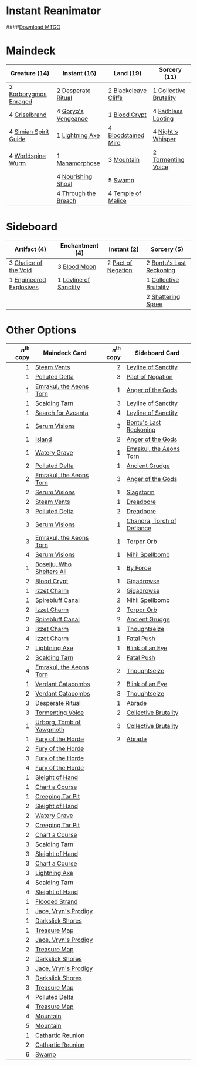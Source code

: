 # Instant Reanimator

####[Download MTGO](../collection/Instant%20Reanimator.txt)
# Maindeck

|                                         Creature (14)                                          |                                         Instant (16)                                          |                                           Land (19)                                           |                                          Sorcery (11)                                           |
|------------------------------------------------------------------------------------------------|-----------------------------------------------------------------------------------------------|-----------------------------------------------------------------------------------------------|-------------------------------------------------------------------------------------------------|
|2 [Borborygmos Enraged](http://gatherer.wizards.com/Pages/Card/Details.aspx?multiverseid=366283)|2 [Desperate Ritual](http://gatherer.wizards.com/Pages/Card/Details.aspx?multiverseid=370546)  |2 [Blackcleave Cliffs](http://gatherer.wizards.com/Pages/Card/Details.aspx?multiverseid=209401)|1 [Collective Brutality](http://gatherer.wizards.com/Pages/Card/Details.aspx?multiverseid=414380)|
|4 [Griselbrand](http://gatherer.wizards.com/Pages/Card/Details.aspx?multiverseid=None)          |4 [Goryo's Vengeance](http://gatherer.wizards.com/Pages/Card/Details.aspx?multiverseid=74475)  |1 [Blood Crypt](http://gatherer.wizards.com/Pages/Card/Details.aspx?multiverseid=405093)       |4 [Faithless Looting](http://gatherer.wizards.com/Pages/Card/Details.aspx?multiverseid=None)     |
|4 [Simian Spirit Guide](http://gatherer.wizards.com/Pages/Card/Details.aspx?multiverseid=442137)|1 [Lightning Axe](http://gatherer.wizards.com/Pages/Card/Details.aspx?multiverseid=113567)     |4 [Bloodstained Mire](http://gatherer.wizards.com/Pages/Card/Details.aspx?multiverseid=None)   |4 [Night's Whisper](http://gatherer.wizards.com/Pages/Card/Details.aspx?multiverseid=413642)     |
|4 [Worldspine Wurm](http://gatherer.wizards.com/Pages/Card/Details.aspx?multiverseid=253575)    |1 [Manamorphose](http://gatherer.wizards.com/Pages/Card/Details.aspx?multiverseid=370568)      |3 [Mountain](http://gatherer.wizards.com/Pages/Card/Details.aspx?multiverseid=439604)          |2 [Tormenting Voice](http://gatherer.wizards.com/Pages/Card/Details.aspx?multiverseid=438716)    |
|                                                                                                |4 [Nourishing Shoal](http://gatherer.wizards.com/Pages/Card/Details.aspx?multiverseid=74100)   |5 [Swamp](http://gatherer.wizards.com/Pages/Card/Details.aspx?multiverseid=439603)             |                                                                                                 |
|                                                                                                |4 [Through the Breach](http://gatherer.wizards.com/Pages/Card/Details.aspx?multiverseid=430684)|4 [Temple of Malice](http://gatherer.wizards.com/Pages/Card/Details.aspx?multiverseid=378536)  |                                                                                                 |


# Sideboard

|                                           Artifact (4)                                           |                                        Enchantment (4)                                         |                                         Instant (2)                                         |                                            Sorcery (5)                                            |
|--------------------------------------------------------------------------------------------------|------------------------------------------------------------------------------------------------|---------------------------------------------------------------------------------------------|---------------------------------------------------------------------------------------------------|
|3 [Chalice of the Void](http://gatherer.wizards.com/Pages/Card/Details.aspx?multiverseid=370411)  |3 [Blood Moon](http://gatherer.wizards.com/Pages/Card/Details.aspx?multiverseid=370419)         |2 [Pact of Negation](http://gatherer.wizards.com/Pages/Card/Details.aspx?multiverseid=370354)|2 [Bontu's Last Reckoning](http://gatherer.wizards.com/Pages/Card/Details.aspx?multiverseid=430749)|
|1 [Engineered Explosives](http://gatherer.wizards.com/Pages/Card/Details.aspx?multiverseid=370549)|1 [Leyline of Sanctity](http://gatherer.wizards.com/Pages/Card/Details.aspx?multiverseid=397677)|                                                                                             |1 [Collective Brutality](http://gatherer.wizards.com/Pages/Card/Details.aspx?multiverseid=414380)  |
|                                                                                                  |                                                                                                |                                                                                             |2 [Shattering Spree](http://gatherer.wizards.com/Pages/Card/Details.aspx?multiverseid=97233)       |


# Other Options

|*n*<sup>th</sup> copy|                                           Maindeck Card                                            |*n*<sup>th</sup> copy|                                           Sideboard Card                                            |
|--------------------:|----------------------------------------------------------------------------------------------------|--------------------:|-----------------------------------------------------------------------------------------------------|
|                    1|[Steam Vents](http://gatherer.wizards.com/Pages/Card/Details.aspx?multiverseid=405109)              |                    2|[Leyline of Sanctity](http://gatherer.wizards.com/Pages/Card/Details.aspx?multiverseid=397677)       |
|                    1|[Polluted Delta](http://gatherer.wizards.com/Pages/Card/Details.aspx?multiverseid=None)             |                    3|[Pact of Negation](http://gatherer.wizards.com/Pages/Card/Details.aspx?multiverseid=370354)          |
|                    1|[Emrakul, the Aeons Torn](http://gatherer.wizards.com/Pages/Card/Details.aspx?multiverseid=None)    |                    1|[Anger of the Gods](http://gatherer.wizards.com/Pages/Card/Details.aspx?multiverseid=438682)         |
|                    1|[Scalding Tarn](http://gatherer.wizards.com/Pages/Card/Details.aspx?multiverseid=426069)            |                    3|[Leyline of Sanctity](http://gatherer.wizards.com/Pages/Card/Details.aspx?multiverseid=397677)       |
|                    1|[Search for Azcanta](http://gatherer.wizards.com/Pages/Card/Details.aspx?multiverseid=435226)       |                    4|[Leyline of Sanctity](http://gatherer.wizards.com/Pages/Card/Details.aspx?multiverseid=397677)       |
|                    1|[Serum Visions](http://gatherer.wizards.com/Pages/Card/Details.aspx?multiverseid=None)              |                    3|[Bontu's Last Reckoning](http://gatherer.wizards.com/Pages/Card/Details.aspx?multiverseid=430749)    |
|                    1|[Island](http://gatherer.wizards.com/Pages/Card/Details.aspx?multiverseid=439602)                   |                    2|[Anger of the Gods](http://gatherer.wizards.com/Pages/Card/Details.aspx?multiverseid=438682)         |
|                    1|[Watery Grave](http://gatherer.wizards.com/Pages/Card/Details.aspx?multiverseid=405114)             |                    1|[Emrakul, the Aeons Torn](http://gatherer.wizards.com/Pages/Card/Details.aspx?multiverseid=None)     |
|                    2|[Polluted Delta](http://gatherer.wizards.com/Pages/Card/Details.aspx?multiverseid=None)             |                    1|[Ancient Grudge](http://gatherer.wizards.com/Pages/Card/Details.aspx?multiverseid=None)              |
|                    2|[Emrakul, the Aeons Torn](http://gatherer.wizards.com/Pages/Card/Details.aspx?multiverseid=None)    |                    3|[Anger of the Gods](http://gatherer.wizards.com/Pages/Card/Details.aspx?multiverseid=438682)         |
|                    2|[Serum Visions](http://gatherer.wizards.com/Pages/Card/Details.aspx?multiverseid=None)              |                    1|[Slagstorm](http://gatherer.wizards.com/Pages/Card/Details.aspx?multiverseid=214054)                 |
|                    2|[Steam Vents](http://gatherer.wizards.com/Pages/Card/Details.aspx?multiverseid=405109)              |                    1|[Dreadbore](http://gatherer.wizards.com/Pages/Card/Details.aspx?multiverseid=430622)                 |
|                    3|[Polluted Delta](http://gatherer.wizards.com/Pages/Card/Details.aspx?multiverseid=None)             |                    2|[Dreadbore](http://gatherer.wizards.com/Pages/Card/Details.aspx?multiverseid=430622)                 |
|                    3|[Serum Visions](http://gatherer.wizards.com/Pages/Card/Details.aspx?multiverseid=None)              |                    1|[Chandra, Torch of Defiance](http://gatherer.wizards.com/Pages/Card/Details.aspx?multiverseid=417683)|
|                    3|[Emrakul, the Aeons Torn](http://gatherer.wizards.com/Pages/Card/Details.aspx?multiverseid=None)    |                    1|[Torpor Orb](http://gatherer.wizards.com/Pages/Card/Details.aspx?multiverseid=233069)                |
|                    4|[Serum Visions](http://gatherer.wizards.com/Pages/Card/Details.aspx?multiverseid=None)              |                    1|[Nihil Spellbomb](http://gatherer.wizards.com/Pages/Card/Details.aspx?multiverseid=442215)           |
|                    1|[Boseiju, Who Shelters All](http://gatherer.wizards.com/Pages/Card/Details.aspx?multiverseid=291507)|                    1|[By Force](http://gatherer.wizards.com/Pages/Card/Details.aspx?multiverseid=380432)                  |
|                    2|[Blood Crypt](http://gatherer.wizards.com/Pages/Card/Details.aspx?multiverseid=405093)              |                    1|[Gigadrowse](http://gatherer.wizards.com/Pages/Card/Details.aspx?multiverseid=96864)                 |
|                    1|[Izzet Charm](http://gatherer.wizards.com/Pages/Card/Details.aspx?multiverseid=None)                |                    2|[Gigadrowse](http://gatherer.wizards.com/Pages/Card/Details.aspx?multiverseid=96864)                 |
|                    1|[Spirebluff Canal](http://gatherer.wizards.com/Pages/Card/Details.aspx?multiverseid=417822)         |                    2|[Nihil Spellbomb](http://gatherer.wizards.com/Pages/Card/Details.aspx?multiverseid=442215)           |
|                    2|[Izzet Charm](http://gatherer.wizards.com/Pages/Card/Details.aspx?multiverseid=None)                |                    2|[Torpor Orb](http://gatherer.wizards.com/Pages/Card/Details.aspx?multiverseid=233069)                |
|                    2|[Spirebluff Canal](http://gatherer.wizards.com/Pages/Card/Details.aspx?multiverseid=417822)         |                    2|[Ancient Grudge](http://gatherer.wizards.com/Pages/Card/Details.aspx?multiverseid=None)              |
|                    3|[Izzet Charm](http://gatherer.wizards.com/Pages/Card/Details.aspx?multiverseid=None)                |                    1|[Thoughtseize](http://gatherer.wizards.com/Pages/Card/Details.aspx?multiverseid=438676)              |
|                    4|[Izzet Charm](http://gatherer.wizards.com/Pages/Card/Details.aspx?multiverseid=None)                |                    1|[Fatal Push](http://gatherer.wizards.com/Pages/Card/Details.aspx?multiverseid=423724)                |
|                    2|[Lightning Axe](http://gatherer.wizards.com/Pages/Card/Details.aspx?multiverseid=113567)            |                    1|[Blink of an Eye](http://gatherer.wizards.com/Pages/Card/Details.aspx?multiverseid=442934)           |
|                    2|[Scalding Tarn](http://gatherer.wizards.com/Pages/Card/Details.aspx?multiverseid=426069)            |                    2|[Fatal Push](http://gatherer.wizards.com/Pages/Card/Details.aspx?multiverseid=423724)                |
|                    4|[Emrakul, the Aeons Torn](http://gatherer.wizards.com/Pages/Card/Details.aspx?multiverseid=None)    |                    2|[Thoughtseize](http://gatherer.wizards.com/Pages/Card/Details.aspx?multiverseid=438676)              |
|                    1|[Verdant Catacombs](http://gatherer.wizards.com/Pages/Card/Details.aspx?multiverseid=426074)        |                    2|[Blink of an Eye](http://gatherer.wizards.com/Pages/Card/Details.aspx?multiverseid=442934)           |
|                    2|[Verdant Catacombs](http://gatherer.wizards.com/Pages/Card/Details.aspx?multiverseid=426074)        |                    3|[Thoughtseize](http://gatherer.wizards.com/Pages/Card/Details.aspx?multiverseid=438676)              |
|                    3|[Desperate Ritual](http://gatherer.wizards.com/Pages/Card/Details.aspx?multiverseid=370546)         |                    1|[Abrade](http://gatherer.wizards.com/Pages/Card/Details.aspx?multiverseid=430772)                    |
|                    3|[Tormenting Voice](http://gatherer.wizards.com/Pages/Card/Details.aspx?multiverseid=438716)         |                    2|[Collective Brutality](http://gatherer.wizards.com/Pages/Card/Details.aspx?multiverseid=414380)      |
|                    1|[Urborg, Tomb of Yawgmoth](http://gatherer.wizards.com/Pages/Card/Details.aspx?multiverseid=287330) |                    3|[Collective Brutality](http://gatherer.wizards.com/Pages/Card/Details.aspx?multiverseid=414380)      |
|                    1|[Fury of the Horde](http://gatherer.wizards.com/Pages/Card/Details.aspx?multiverseid=386320)        |                    2|[Abrade](http://gatherer.wizards.com/Pages/Card/Details.aspx?multiverseid=430772)                    |
|                    2|[Fury of the Horde](http://gatherer.wizards.com/Pages/Card/Details.aspx?multiverseid=386320)        |                     |                                                                                                     |
|                    3|[Fury of the Horde](http://gatherer.wizards.com/Pages/Card/Details.aspx?multiverseid=386320)        |                     |                                                                                                     |
|                    4|[Fury of the Horde](http://gatherer.wizards.com/Pages/Card/Details.aspx?multiverseid=386320)        |                     |                                                                                                     |
|                    1|[Sleight of Hand](http://gatherer.wizards.com/Pages/Card/Details.aspx?multiverseid=6529)            |                     |                                                                                                     |
|                    1|[Chart a Course](http://gatherer.wizards.com/Pages/Card/Details.aspx?multiverseid=435200)           |                     |                                                                                                     |
|                    1|[Creeping Tar Pit](http://gatherer.wizards.com/Pages/Card/Details.aspx?multiverseid=177520)         |                     |                                                                                                     |
|                    2|[Sleight of Hand](http://gatherer.wizards.com/Pages/Card/Details.aspx?multiverseid=6529)            |                     |                                                                                                     |
|                    2|[Watery Grave](http://gatherer.wizards.com/Pages/Card/Details.aspx?multiverseid=405114)             |                     |                                                                                                     |
|                    2|[Creeping Tar Pit](http://gatherer.wizards.com/Pages/Card/Details.aspx?multiverseid=177520)         |                     |                                                                                                     |
|                    2|[Chart a Course](http://gatherer.wizards.com/Pages/Card/Details.aspx?multiverseid=435200)           |                     |                                                                                                     |
|                    3|[Scalding Tarn](http://gatherer.wizards.com/Pages/Card/Details.aspx?multiverseid=426069)            |                     |                                                                                                     |
|                    3|[Sleight of Hand](http://gatherer.wizards.com/Pages/Card/Details.aspx?multiverseid=6529)            |                     |                                                                                                     |
|                    3|[Chart a Course](http://gatherer.wizards.com/Pages/Card/Details.aspx?multiverseid=435200)           |                     |                                                                                                     |
|                    3|[Lightning Axe](http://gatherer.wizards.com/Pages/Card/Details.aspx?multiverseid=113567)            |                     |                                                                                                     |
|                    4|[Scalding Tarn](http://gatherer.wizards.com/Pages/Card/Details.aspx?multiverseid=426069)            |                     |                                                                                                     |
|                    4|[Sleight of Hand](http://gatherer.wizards.com/Pages/Card/Details.aspx?multiverseid=6529)            |                     |                                                                                                     |
|                    1|[Flooded Strand](http://gatherer.wizards.com/Pages/Card/Details.aspx?multiverseid=None)             |                     |                                                                                                     |
|                    1|[Jace, Vryn's Prodigy](http://gatherer.wizards.com/Pages/Card/Details.aspx?multiverseid=None)       |                     |                                                                                                     |
|                    1|[Darkslick Shores](http://gatherer.wizards.com/Pages/Card/Details.aspx?multiverseid=209400)         |                     |                                                                                                     |
|                    1|[Treasure Map](http://gatherer.wizards.com/Pages/Card/Details.aspx?multiverseid=435410)             |                     |                                                                                                     |
|                    2|[Jace, Vryn's Prodigy](http://gatherer.wizards.com/Pages/Card/Details.aspx?multiverseid=None)       |                     |                                                                                                     |
|                    2|[Treasure Map](http://gatherer.wizards.com/Pages/Card/Details.aspx?multiverseid=435410)             |                     |                                                                                                     |
|                    2|[Darkslick Shores](http://gatherer.wizards.com/Pages/Card/Details.aspx?multiverseid=209400)         |                     |                                                                                                     |
|                    3|[Jace, Vryn's Prodigy](http://gatherer.wizards.com/Pages/Card/Details.aspx?multiverseid=None)       |                     |                                                                                                     |
|                    3|[Darkslick Shores](http://gatherer.wizards.com/Pages/Card/Details.aspx?multiverseid=209400)         |                     |                                                                                                     |
|                    3|[Treasure Map](http://gatherer.wizards.com/Pages/Card/Details.aspx?multiverseid=435410)             |                     |                                                                                                     |
|                    4|[Polluted Delta](http://gatherer.wizards.com/Pages/Card/Details.aspx?multiverseid=None)             |                     |                                                                                                     |
|                    4|[Treasure Map](http://gatherer.wizards.com/Pages/Card/Details.aspx?multiverseid=435410)             |                     |                                                                                                     |
|                    4|[Mountain](http://gatherer.wizards.com/Pages/Card/Details.aspx?multiverseid=439604)                 |                     |                                                                                                     |
|                    5|[Mountain](http://gatherer.wizards.com/Pages/Card/Details.aspx?multiverseid=439604)                 |                     |                                                                                                     |
|                    1|[Cathartic Reunion](http://gatherer.wizards.com/Pages/Card/Details.aspx?multiverseid=417682)        |                     |                                                                                                     |
|                    2|[Cathartic Reunion](http://gatherer.wizards.com/Pages/Card/Details.aspx?multiverseid=417682)        |                     |                                                                                                     |
|                    6|[Swamp](http://gatherer.wizards.com/Pages/Card/Details.aspx?multiverseid=439603)                    |                     |                                                                                                     |

